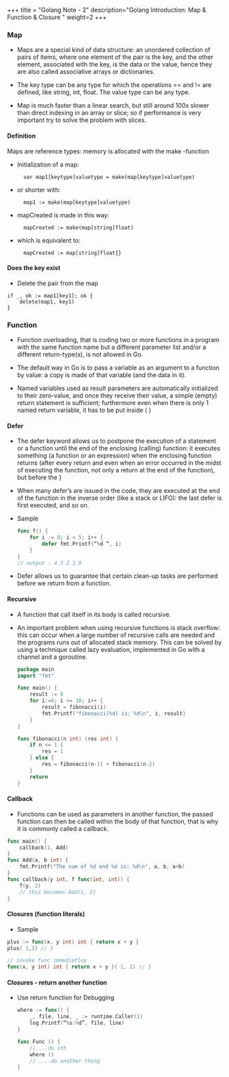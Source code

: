 +++
title = "Golang Note - 2"
description="Golang Introduction: Map & Function & Closure "
weight=2
+++

### Map

- Maps are a special kind of data structure: an unordered collection of pairs of items, where one element of the pair is the key, and the other element, associated with the key, is the data or the value, hence they are also called associative arrays or dictionaries.

- The key type can be any type for which the operations == and != are defined, like string, int, float. The value type can be any type.

- Map is much faster than a linear search, but still around 100x slower than direct indexing in an array or slice; so if performance is very important try to solve the problem with slices.

#### Definition

Maps are reference types: memory is allocated with the make -function

* Initialization of a map: 
    
        var map1[keytype]valuetype = make(map[keytype]valuetype)

* or shorter with:

        map1 := make(map[keytype]valuetype)

* mapCreated is made in this way:

        mapCreated := make(map[string]float)

* which is equivalent to: 
    
        mapCreated := map[string]float{}

#### Does the key exist

- Delete the pair from the map

```
if _, ok := map1[key1]; ok {
    delete(map1, key1)
}
```

### Function

- Function overloading, that is coding two or more functions in a program with the same function name but a different parameter list and/or a different return-type(s), is not allowed in Go.

- The default way in Go is to pass a variable as an argument to a function by value: a copy is made of that variable (and the data in it).

- Named variables used as result parameters are automatically initialized to their zero-value, and once they receive their value, a simple (empty) return statement is sufficient; furthermore even when there is only 1 named return variable, it has to be put inside ( )

#### Defer

- The defer keyword allows us to postpone the execution of a statement or a function until the end of the enclosing (calling) function: it executes something (a function or an expression) when the enclosing function returns (after every return and even when an error occurred in the midst of executing the function, not only a return at the end of the function), but before the }

- When many defer’s are issued in the code, they are executed at the end of the function in the inverse order (like a stack or LIFO): the last defer is first executed, and so on.

- Sample

    ```go
    func f() {
        for i := 0; i < 5; i++ {
            defer fmt.Printf(“%d “, i)
        }
    }
    // output : 4 3 2 1 0
    ```

- Defer allows us to guarantee that certain clean-up tasks are performed before we return from a function.

#### Recursive

* A function that call itself in its body is called recursive.
* An important problem when using recursive functions is stack overflow: this can occur when a large number of recursive calls are needed and the programs runs out of allocated stack memory. This can be solved by using a technique called lazy evaluation, implemented in Go with a channel and a goroutine.


    ```go
    package main
    import "fmt"

    func main() {
        result := 0
        for i:=0; i <= 10; i++ {
            result = fibonacci(i)
            fmt.Printf("fibonacci(%d) is: %d\n", i, result)
        }
    }

    func fibonacci(n int) (res int) {
        if n <= 1 {
            res = 1
        } else {
            res = fibonacci(n-1) + fibonacci(n-2)
        }
        return
    }
    ```

#### Callback

* Functions can be used as parameters in another function, the passed function can then be called within the body of that function, that is why it is commonly called a callback.


```go
func main() {
	callback(1, Add)
}
func Add(a, b int) {
	fmt.Printf("The sum of %d and %d is: %d\n", a, b, a+b)
}
func callback(y int, f func(int, int)) {
	f(y, 2)
	// this becomes Add(1, 2)
}
```

#### Closures (function literals)

* Sample 

```go
plus := func(x, y int) int { return x + y }
plus( 1,2) // 3

// invoke func immediatley
func(x, y int) int { return x + y }( 1, 2) // 3
```


#### Closures - return another function

* Use return function for Debugging

    ```go
    where := func() {
        _, file, line, _ := runtime.Caller(1)
        log.Printf(“%s:%d”, file, line)
    }

    func Func () {
        //....do sth 
        where ()
        // ....do another thing
    }
    ```


